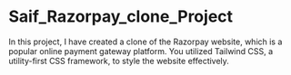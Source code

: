 # Saif_Razorpay_clone_Project
 In this project, I have created a clone of the Razorpay website, which is a popular online payment gateway platform. You utilized Tailwind CSS, a utility-first CSS framework, to style the website effectively.
